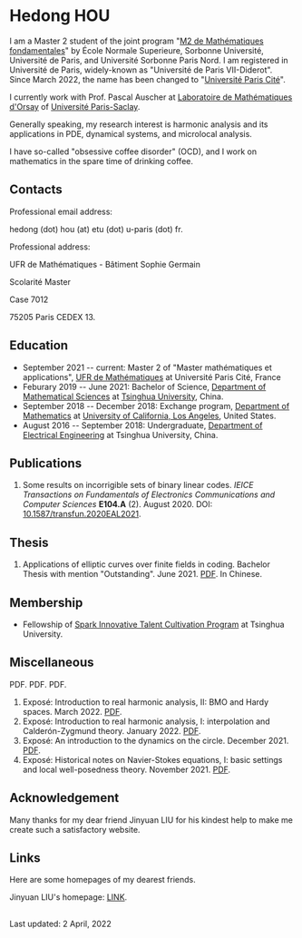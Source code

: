 <bachelorthesis href="benahou.github.io/pdfs/bachelor_thesis.pdf" target="_blank"></bachlorthesis>

# Hedong HOU

I am a Master 2 student of the joint program "[M2 de Mathématiques fondamentales](https://master-math-fonda.imj-prg.fr/index.php)" by École Normale Superieure, Sorbonne Université, Université de Paris, and Université Sorbonne Paris Nord. I am registered in Université de Paris, widely-known as "Université de Paris VII-Diderot". Since March 2022, the name has been changed to "[Université Paris Cité](https://u-paris.fr)". 

I currently work with Prof. Pascal Auscher at [Laboratoire de Mathématiques d'Orsay](https://www.imo.universite-paris-saclay.fr/en/) of [Université Paris-Saclay](https://www.universite-paris-saclay.fr/en). 

Generally speaking, my research interest is harmonic analysis and its applications in PDE, dynamical systems, and microlocal analysis.

I have so-called "obsessive coffee disorder" (OCD), and I work on mathematics in the spare time of drinking coffee.

## Contacts

Professional email address: 

hedong (dot) hou (at) etu (dot) u-paris (dot) fr.

Professional address: 

UFR de Mathématiques - Bâtiment Sophie Germain

Scolarité Master 

Case 7012

75205 Paris CEDEX 13.

## Education

* September 2021 -- current: Master 2 of "Master mathématiques et applications", [UFR de Mathématiques](https://www.math.univ-paris-diderot.fr/) at Université Paris Cité, France
* Feburary 2019 -- June 2021: Bachelor of Science, [Department of Mathematical Sciences](https://www.math.tsinghua.edu.cn/) at [Tsinghua University](https://www.tsinghua.edu.cn/), China.
* September 2018 -- December 2018: Exchange program, [Department of Mathematics](https://ww3.math.ucla.edu/) at [University of California, Los Angeles](https://www.ucla.edu/), United States.
* August 2016 -- September 2018: Undergraduate, [Department of Electrical Engineering](https://www.eea.tsinghua.edu.cn/) at Tsinghua University, China.

## Publications

1. Some results on incorrigible sets of binary linear codes. _IEICE Transactions on Fundamentals of Electronics Communications and Computer Sciences_ **E104.A** (2). August 2020. DOI: [10.1587/transfun.2020EAL2021](http://dx.doi.org/10.1587/transfun.2020EAL2021).
 
## Thesis

1. Applications of elliptic curves over finite fields in coding. Bachelor Thesis with mention "Outstanding". June 2021. [PDF](</bachelorthesis>). In Chinese.

## Membership

* Fellowship of [Spark Innovative Talent Cultivation Program](http://www.tuef.tsinghua.edu.cn/column/sp1) at Tsinghua University.

## Miscellaneous

<misintrohaI href="benahou.github.io/Ben_Introduction_to_Real_Harmonic_Analysis__I__Interpolation_and_Calderon_Zygmund_theory.pdf" target="_blank">PDF.</misintrohaI>
<misNS href="benahou.github.io/Ben_Historical_Notes_on_Navier_Stokes_Equations.pdf" target="_blank">PDF.</misNS>
<misPoincarerot href="benahou.github.io/Ben_An_Introduction_to_the_Dynamics_on_the_Circle.pdf" target="_blank">PDF.</misPoincarerot>

1. Exposé: Introduction to real harmonic analysis, II: BMO and Hardy spaces. March 2022. [PDF](/a).
1. Exposé: Introduction to real harmonic analysis, I: interpolation and Calderón-Zygmund theory. January 2022. [PDF](benahou.github.io/Ben_Introduction_to_Real_Harmonic_Analysis__I__Interpolation_and_Calderon_Zygmund_theory.pdf).
1. Exposé: An introduction to the dynamics on the circle. December 2021. [PDF](benahou.github.io/Ben_An_Introduction_to_the_Dynamics_on_the_Circle.pdf).
1. Exposé: Historical notes on Navier-Stokes equations, I: basic settings and local well-posedness theory. November 2021. [PDF](benahou.github.io/Ben_Historical_Notes_on_Navier_Stokes_Equations.pdf).

## Acknowledgement

Many thanks for my dear friend Jinyuan LIU for his kindest help to make me create such a satisfactory website.

## Links

Here are some homepages of my dearest friends.

Jinyuan LIU's homepage: [LINK](https://liu-jinyuan.github.io/).

## 

Last updated: 2 April, 2022
